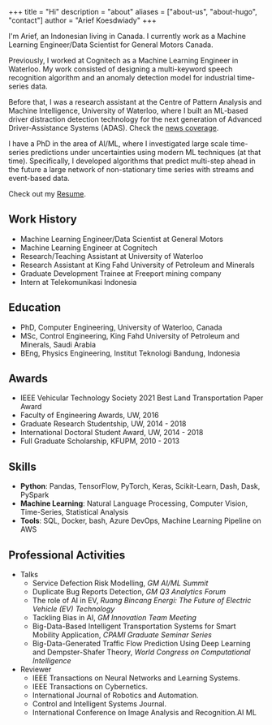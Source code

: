 +++
title = "Hi"
description = "about"
aliases = ["about-us", "about-hugo", "contact"]
author = "Arief Koesdwiady"
+++

I'm Arief, an Indonesian living in Canada. I currently work as a Machine Learning Engineer/Data Scientist for General Motors Canada. 

Previously, I worked at Cognitech as a Machine Learning Engineer in Waterloo. My work consisted of designing a multi-keyword speech recognition algorithm and an anomaly detection model for industrial time-series data. 

Before that, I was a research assistant at the Centre of Pattern Analysis and Machine Intelligence, University of Waterloo, where I built an ML-based driver distraction detection technology for the next generation of Advanced Driver-Assistance Systems (ADAS). Check the [news coverage](https://www.google.com/search?q=arief+koesdwiady+distracted+driving+news&sxsrf=AOaemvJ94JhAKo9zYFjQOyeRnwCg_WDVig:1641482314956&source=lnms&sa=X&ved=2ahUKEwjEm6aStp31AhU6kokEHabhBgAQ_AUoAHoECAEQAg&biw=1920&bih=1072&dpr=1).

I have a PhD in the area of AI/ML, where I investigated large scale time-series predictions under uncertainties using modern ML techniques (at that time). Specifically, I developed algorithms that predict multi-step ahead in the future a large network of non-stationary time series with streams and event-based data. 

Check out my [Resume](/files/AriefCV.pdf).

## Work History
* Machine Learning Engineer/Data Scientist at General Motors
* Machine Learning Engineer at Cognitech
* Research/Teaching Assistant at University of Waterloo
* Research Assistant at King Fahd University of Petroleum and Minerals
* Graduate Development Trainee at Freeport mining company
* Intern at Telekomunikasi Indonesia

## Education
* PhD, Computer Engineering, University of Waterloo, Canada
* MSc, Control Engineering, King Fahd University of Petroleum and Minerals, Saudi Arabia
* BEng, Physics Engineering, Institut Teknologi Bandung, Indonesia

## Awards
* IEEE Vehicular Technology Society 2021 Best Land Transportation Paper Award
* Faculty of Engineering Awards, UW, 2016
* Graduate Research Studentship, UW, 2014 - 2018
* International Doctoral Student Award, UW, 2014 - 2018
* Full Graduate Scholarship, KFUPM, 2010 - 2013

## Skills
* **Python**: Pandas, TensorFlow, PyTorch, Keras, Scikit-Learn, Dash, Dask, PySpark
* **Machine Learning**: Natural Language Processing, Computer Vision, Time-Series, Statistical Analysis
* **Tools**: SQL, Docker, bash, Azure DevOps, Machine Learning Pipeline on AWS

## Professional Activities
* Talks
    * Service Defection Risk Modelling, *GM AI/ML Summit*
    * Duplicate Bug Reports Detection, *GM Q3 Analytics Forum*
    * The role of AI in EV, *Ruang Bincang Energi: The Future of Electric Vehicle (EV) Technology*
    * Tackling Bias in AI, *GM Innovation Team Meeting*
    * Big-Data-Based Intelligent Transportation Systems for Smart Mobility Application, *CPAMI Graduate Seminar Series*
    * Big-Data-Generated Traffic Flow Prediction Using Deep Learning and Dempster-Shafer Theory, *World Congress on Computational Intelligence*
* Reviewer
    * IEEE Transactions on Neural Networks and Learning Systems.
    * IEEE Transactions on Cybernetics.
    * International Journal of Robotics and Automation.
    * Control and Intelligent Systems Journal.
    * International Conference on Image Analysis and Recognition.AI ML